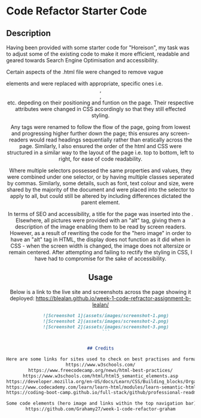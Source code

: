 # Code Refactor Starter Code

## Description

Having been provided with some starter code for "Horeison", my task was to adjust some of the existing code to make it more efficient, readable and geared towards Search Engine Optimisation and accessibility.

Certain aspects of the .html file were changed to remove vague <div> elements and were replaced with appropriate, specific ones i.e. <header>, <footer>, <section> etc. depeding on their positioning and funtion on the page. Their respective attributes were changed in CSS accordingly so that they still effected styling.

Any <h> tags were renamed to follow the flow of the page, going from lowest and progressing higher further down the page; this ensures any screen-readers would read headings sequentially rather than eratically across the page. Similarly, I also ensured the order of the html and CSS were structured in a similar way to the layout of the page i.e. top to bottom, left to right, for ease of code readability.

Where multiple selectors possessed the same properties and values, they were combined under one selector, or by having multiple classes seperated by commas. Similarly, some details, such as font, text colour and size, were shared by the majority of the document and were placed into the <body> selector to apply to all, but could still be altered by including differences dictated the parent element.

In terms of SEO and accessibility, a title for the page was inserted into the <head>. Elsewhere, all pictures were provided with an "alt" tag, giving them a description of the image enabling them to be read by screen readers. However, as a result of rewriting the code for the "hero image" in order to have an "alt" tag in HTML, the display does not function as it did when in CSS - when the screen width is changed, the image does not altersize or remain centered. After attempting and failing to rectify the styling in CSS, I have had to compromise for the sake of accessibility.

## Usage

Below is a link to the live site and screenshots across the page showing it deployed:
https://blealan.github.io/week-1-code-refractor-assignment-b-lealan/

```md
    ![Screenshot 1](assets/images/screenshot-1.png)
    ![Screenshot 2](assets/images/screenshot-2.png)
    ![Screenshot 2](assets/images/screenshot-3.png)
    ```


## Credits

Here are some links for sites used to check on best practises and formating:
https://www.w3schools.com/
https://www.freecodecamp.org/news/html-best-practices/
https://www.w3schools.com/html/html5_semantic_elements.asp
https://developer.mozilla.org/en-US/docs/Learn/CSS/Building_blocks/Organizing
https://www.codecademy.com/learn/learn-html/modules/learn-semantic-html/cheatsheet
https://coding-boot-camp.github.io/full-stack/github/professional-readme-guide

Some code elements (hero image and links within the top navigation bar) were discussed with Graham McCullough, and I viewed his code found at:
https://github.com/Grahamy27/week-1-code-refactor-graham

